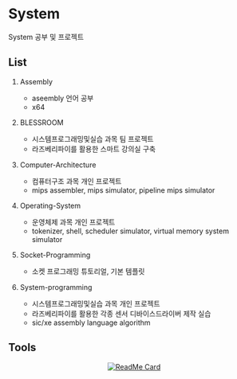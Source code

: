 # System

System 공부 및 프로젝트

## List
1. Assembly
   - aseembly 언어 공부
   - x64


2. BLESSROOM
   - 시스템프로그래밍및실습 과목 팀 프로젝트
   - 라즈베리파이를 활용한 스마트 강의실 구축


3. Computer-Architecture
   - 컴퓨터구조 과목 개인 프로젝트
   - mips assembler, mips simulator, pipeline mips simulator


4. Operating-System
   - 운영체제 과목 개인 프로젝트
   - tokenizer, shell, scheduler simulator, virtual memory system simulator


5. Socket-Programming
   - 소켓 프로그래밍 튜토리얼, 기본 템플릿

6. System-programming
   - 시스템프로그래밍및실습 과목 개인 프로젝트
   - 라즈베리파이를 활용한 각종 센서 디바이스드라이버 제작 실습
   - sic/xe assembly language algorithm

## Tools

<div align="center">

[![ReadMe Card](https://github-readme-stats.vercel.app/api/pin/?username=jurem&repo=SicTools&theme=blue-green)](https://github.com/jurem/SicTools.git)

</div>